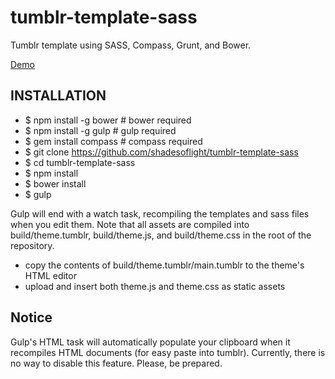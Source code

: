 tumblr-template-sass
====================

Tumblr template using SASS, Compass, Grunt, and Bower.

<a href="http://gaming-thrones.tumblr.com">Demo</a>

## INSTALLATION
 - $ npm install -g bower  # bower required
 - $ npm install -g gulp   # gulp required
 - $ gem install compass   # compass required
 - $ git clone https://github.com/shadesoflight/tumblr-template-sass
 - $ cd tumblr-template-sass
 - $ npm install
 - $ bower install
 - $ gulp

Gulp will end with a watch task, recompiling the templates and sass files when you edit them.
Note that all assets are compiled into build/theme.tumblr, build/theme.js, and build/theme.css in the root of the repository.

 - copy the contents of build/theme.tumblr/main.tumblr to the theme's HTML editor
 - upload and insert both theme.js and theme.css as static assets


## Notice
Gulp's HTML task will automatically populate your clipboard when it recompiles HTML documents (for easy paste into tumblr).
Currently, there is no way to disable this feature.  Please, be prepared.
